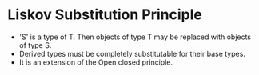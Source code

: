 # Liskov Substitution Principle

- 'S' is a type of T. Then objects of type T may be replaced with objects of type S.
- Derived types must be completely substitutable for their base types.
- It is an extension of the Open closed principle. 